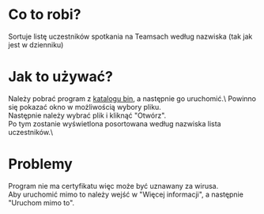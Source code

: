 # Co to robi?
Sortuje listę uczestników spotkania na Teamsach według nazwiska (tak jak jest w dzienniku)

# Jak to używać?
Należy pobrać program z [katalogu bin](bin/TeamsListSorter.exe?raw=true), a następnie go uruchomić.\ 
Powinno się pokazać okno w możliwością wybory pliku.\
Następnie należy wybrać plik i kliknąć "Otwórz".\
Po tym zostanie wyświetlona posortowana według nazwiska lista uczestników.\

# Problemy
Program nie ma certyfikatu więc może być uznawany za wirusa.\
Aby uruchomić mimo to należy wejść w "Więcej informacji", a następnie "Uruchom mimo to".
